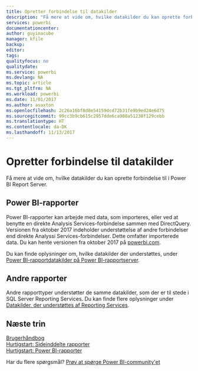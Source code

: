 ```yaml
---
title: Opretter forbindelse til datakilder
description: "Få mere at vide om, hvilke datakilder du kan oprette forbindelse til i Power BI Report Server."
services: powerbi
documentationcenter: 
author: guyinacube
manager: kfile
backup: 
editor: 
tags: 
qualityfocus: no
qualitydate: 
ms.service: powerbi
ms.devlang: NA
ms.topic: article
ms.tgt_pltfrm: NA
ms.workload: powerbi
ms.date: 11/01/2017
ms.author: asaxton
ms.openlocfilehash: 2c26a16bf8d8e54159dcd72b31fe9b9ed24e6d75
ms.sourcegitcommit: 99cc3b9cb615c2957dde6ca908a51238f129cebb
ms.translationtype: HT
ms.contentlocale: da-DK
ms.lasthandoff: 11/13/2017
---
```

# <a name="connecting-to-data-sources"></a>Opretter forbindelse til datakilder
Få mere at vide om, hvilke datakilder du kan oprette forbindelse til i Power BI Report Server.

## <a name="power-bi-reports"></a>Power BI-rapporter
Power BI-rapporter kan arbejde med data, som importeres, eller ved at benytte en direkte Analysis Services-forbindelse sammen med DirectQuery. Versionen fra oktober 2017 indeholder understøttelse af andre forbindelser end direkte Analyssi Services-forbindelser. Dette omfatter importerede data. Du kan hente versionen fra oktober 2017 på [powerbi.com](https://powerbi.microsoft.com/report-server/).

Du kan finde oplysninger om, hvilke datakilder der understøttes, under [Power BI-rapportdatakilder på Power BI-rapportserver](data-sources.md).

## <a name="other-reports"></a>Andre rapporter
Andre rapporttyper understøtter de samme datakilder, som der er til stede i SQL Server Reporting Services. Du kan finde flere oplysninger under [Datakilder, der understøttes af Reporting Services](https://docs.microsoft.com/sql/reporting-services/report-data/data-sources-supported-by-reporting-services-ssrs).

## <a name="next-steps"></a>Næste trin
[Brugerhåndbog](user-handbook-overview.md)  
[Hurtigstart: Sideinddelte rapporter](quickstart-create-paginated-report.md)  
[Hurtigstart: Power BI-rapporter](quickstart-create-powerbi-report.md)

Har du flere spørgsmål? [Prøv at spørge Power BI-community'et](https://community.powerbi.com/)

